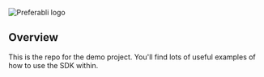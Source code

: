 ![Preferabli logo](https://s3.amazonaws.com/winering-production/1ba338a299a0f489e9ceee6bc61bcac4)

## Overview

This is the repo for the demo project. You'll find lots of useful examples of how to use the SDK within.
